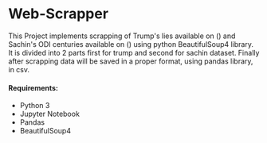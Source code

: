 # Web-Scrapper

This Project implements scrapping of Trump's lies available on () and Sachin's ODI centuries available on () using python BeautifulSoup4 library.
It is divided into 2 parts first for trump and second for sachin dataset. Finally after scrapping data will be saved in a proper format, using pandas library, in csv.

#### Requirements:
- Python 3
- Jupyter Notebook
- Pandas
- BeautifulSoup4
